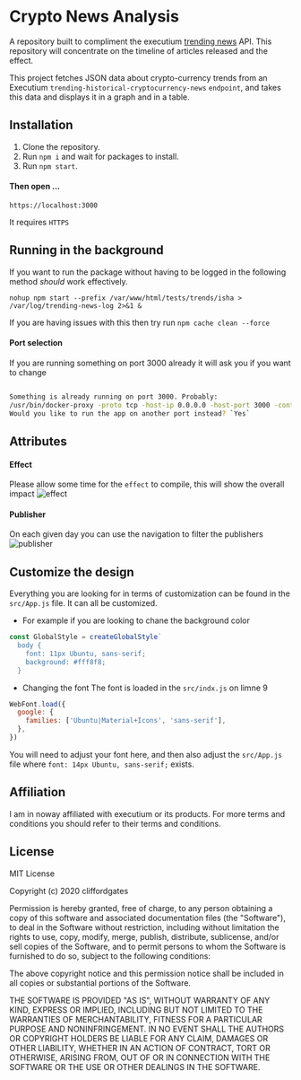 # Crypto News Analysis
A repository built to compliment the executium [trending news](https://github.com/executium/trending-historical-cryptocurrency-news) API. This repository will concentrate on the timeline of articles released and the effect.

This project fetches JSON data about crypto-currency trends from an Executium `trending-historical-cryptocurrency-news` `endpoint`, and takes this data and displays it in a graph and in a table.

## Installation

1. Clone the repository.
2. Run `npm i` and wait for packages to install.
3. Run `npm start`.

#### Then open ...

```
https://localhost:3000
```

It requires `HTTPS`

## Running in the background
If you want to run the package without having to be logged in the following method *should* work effectively.

```
nohup npm start --prefix /var/www/html/tests/trends/isha > /var/log/trending-news-log 2>&1 &
```
If you are having issues with this then try run `npm cache clean --force`

#### Port selection
If you are running something on port 3000 already it will ask you if you want to change
```bash

Something is already running on port 3000. Probably:
/usr/bin/docker-proxy -proto tcp -host-ip 0.0.0.0 -host-port 3000 -container-ip x.x.x.x -container-port 3000 (pid 9053)
Would you like to run the app on another port instead? `Yes` 

```

## Attributes

#### Effect
Please allow some time for the `effect` to compile, this will show the overall impact
![effect](https://i.imgur.com/mJWhcFW.jpg)

#### Publisher
On each given day you can use the navigation to filter the publishers
![publisher](https://i.imgur.com/gZX45fq.jpg)

## Customize the design
Everything you are looking for in terms of customization can be found in the `src/App.js` file. It can all be customized.

- For example if you are looking to chane the background color

```javascript
const GlobalStyle = createGlobalStyle`
  body {
    font: 11px Ubuntu, sans-serif;
    background: #fff8f8;
  }
```

- Changing the font
The font is loaded in the `src/indx.js` on limne 9

```javascript
WebFont.load({
  google: {
    families: ['Ubuntu|Material+Icons', 'sans-serif'],
  },
})
```
You will need to adjust your font here, and then also adjust the  `src/App.js` file where `font: 14px Ubuntu, sans-serif;` exists.

## Affiliation
I am in noway affiliated with executium or its products. For more terms and conditions you should refer to their terms and conditions.

## License

MIT License

Copyright (c) 2020 cliffordgates

Permission is hereby granted, free of charge, to any person obtaining a copy
of this software and associated documentation files (the "Software"), to deal
in the Software without restriction, including without limitation the rights
to use, copy, modify, merge, publish, distribute, sublicense, and/or sell
copies of the Software, and to permit persons to whom the Software is
furnished to do so, subject to the following conditions:

The above copyright notice and this permission notice shall be included in all
copies or substantial portions of the Software.

THE SOFTWARE IS PROVIDED "AS IS", WITHOUT WARRANTY OF ANY KIND, EXPRESS OR
IMPLIED, INCLUDING BUT NOT LIMITED TO THE WARRANTIES OF MERCHANTABILITY,
FITNESS FOR A PARTICULAR PURPOSE AND NONINFRINGEMENT. IN NO EVENT SHALL THE
AUTHORS OR COPYRIGHT HOLDERS BE LIABLE FOR ANY CLAIM, DAMAGES OR OTHER
LIABILITY, WHETHER IN AN ACTION OF CONTRACT, TORT OR OTHERWISE, ARISING FROM,
OUT OF OR IN CONNECTION WITH THE SOFTWARE OR THE USE OR OTHER DEALINGS IN THE
SOFTWARE.
